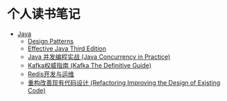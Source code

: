 # 个人读书笔记

* [Java](https://github.com/ossaw/notes/blob/master/Java)
	* [Design Patterns](https://github.com/ossaw/notes/blob/master/Java/Design-Patterns.md)
	* [Effective Java Third Edition](https://github.com/ossaw/notes/blob/master/Java/Effective-Java-Third-Edition.md)
	* [Java 并发编程实战 (Java Concurrency in Practice)](https://github.com/ossaw/notes/blob/master/Java/Java-Concurrency-in-Practice.md)
	* [Kafka权威指南 (Kafka The Definitive Guide)](https://github.com/ossaw/notes/blob/master/Java/Kafka-The-Definitive-Guide.md)
	* [Redis开发与运维](https://github.com/ossaw/notes/blob/master/Redis/Redis开发与运维.md)
	* [重构改善现有代码设计 (Refactoring Improving the Design of Existing Code)](https://github.com/ossaw/notes/blob/master/Java/Refactoring--Improving-the-Design-of-Existing-Code.md)


<!--

## Java

### Design Patterns
### Effective Java Third Edition
### Java 并发编程实战 (Java Concurrency in Practice)
### Kafka权威指南 (Kafka The Definitive Guide)
### Redis开发与运维
### 重构改善现有代码设计 (Refactoring Improving the Design of Existing Code)

-->
